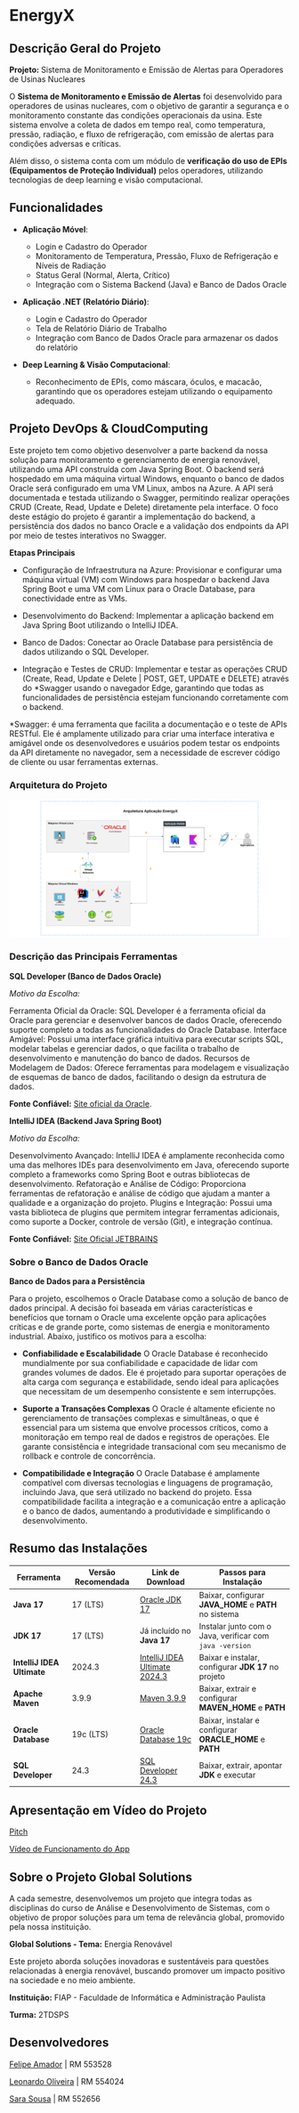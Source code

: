 
# EnergyX

## Descrição Geral do Projeto

**Projeto:** Sistema de Monitoramento e Emissão de Alertas para Operadores de Usinas Nucleares

O **Sistema de Monitoramento e Emissão de Alertas** foi desenvolvido para operadores de usinas nucleares, com o objetivo de garantir a segurança e o monitoramento constante das condições operacionais da usina. Este sistema envolve a coleta de dados em tempo real, como temperatura, pressão, radiação, e fluxo de refrigeração, com emissão de alertas para condições adversas e críticas. 

Além disso, o sistema conta com um módulo de **verificação do uso de EPIs (Equipamentos de Proteção Individual)** pelos operadores, utilizando tecnologias de deep learning e visão computacional.

## Funcionalidades

- **Aplicação Móvel**:
    - Login e Cadastro do Operador
    - Monitoramento de Temperatura, Pressão, Fluxo de Refrigeração e Níveis de Radiação
    - Status Geral (Normal, Alerta, Crítico)
    - Integração com o Sistema Backend (Java) e Banco de Dados Oracle

- **Aplicação .NET (Relatório Diário)**:
    - Login e Cadastro do Operador
    - Tela de Relatório Diário de Trabalho
    - Integração com Banco de Dados Oracle para armazenar os dados do relatório

- **Deep Learning & Visão Computacional**:
    - Reconhecimento de EPIs, como máscara, óculos, e macacão, garantindo que os operadores estejam utilizando o equipamento adequado.

## Projeto DevOps & CloudComputing
Este projeto tem como objetivo desenvolver a parte backend da nossa solução para monitoramento e gerenciamento de energia renovável, utilizando uma API construída com Java Spring Boot. O backend será hospedado em uma máquina virtual Windows, enquanto o banco de dados Oracle será configurado em uma VM Linux, ambos na Azure. A API será documentada e testada utilizando o Swagger, permitindo realizar operações CRUD (Create, Read, Update e Delete) diretamente pela interface. O foco deste estágio do projeto é garantir a implementação do backend, a persistência dos dados no banco Oracle e a validação dos endpoints da API por meio de testes interativos no Swagger.


**Etapas Principais**
 
- Configuração de Infraestrutura na Azure: Provisionar e configurar uma máquina virtual (VM) com Windows para hospedar o backend Java Spring Boot e uma VM com Linux para o Oracle Database, para conectividade entre as VMs.

- Desenvolvimento do Backend: Implementar a aplicação backend em Java Spring Boot utilizando o IntelliJ IDEA.

- Banco de Dados: Conectar ao Oracle Database para persistência de dados utilizando o SQL Developer.

- Integração e Testes de CRUD: Implementar e testar as operações CRUD (Create, Read, Update e Delete | POST, GET, UPDATE e DELETE) através do *Swagger usando o navegador Edge, garantindo que todas as funcionalidades de persistência estejam funcionando corretamente com o backend.

*Swagger: é uma ferramenta que facilita a documentação e o teste de APIs RESTful. Ele é amplamente utilizado para criar uma interface interativa e amigável onde os desenvolvedores e usuários podem testar os endpoints da API diretamente no navegador, sem a necessidade de escrever código de cliente ou usar ferramentas externas.

### Arquitetura do Projeto
![Arquitetura](images-readme/Arquitetura.svg)

### Descrição das Principais Ferramentas

**SQL Developer (Banco de Dados Oracle)**

_Motivo da Escolha:_

Ferramenta Oficial da Oracle: SQL Developer é a ferramenta oficial da Oracle para gerenciar e desenvolver bancos de dados Oracle, oferecendo suporte completo a todas as funcionalidades do Oracle Database.
Interface Amigável: Possui uma interface gráfica intuitiva para executar scripts SQL, modelar tabelas e gerenciar dados, o que facilita o trabalho de desenvolvimento e manutenção do banco de dados.
Recursos de Modelagem de Dados: Oferece ferramentas para modelagem e visualização de esquemas de banco de dados, facilitando o design da estrutura de dados.

**Fonte Confiável:** [Site oficial da Oracle](https://www.oracle.com/br/database/sqldeveloper/technologies/what-is-sql-developer/#:~:text=O%20Oracle%20SQL%20Developer%2C%20uma,cliques%20e%20pressionamentos%20de%20tecla.).

**IntelliJ IDEA (Backend Java Spring Boot)**

_Motivo da Escolha:_

Desenvolvimento Avançado: IntelliJ IDEA é amplamente reconhecida como uma das melhores IDEs para desenvolvimento em Java, oferecendo suporte completo a frameworks como Spring Boot e outras bibliotecas de desenvolvimento.
Refatoração e Análise de Código: Proporciona ferramentas de refatoração e análise de código que ajudam a manter a qualidade e a organização do projeto.
Plugins e Integração: Possui uma vasta biblioteca de plugins que permitem integrar ferramentas adicionais, como suporte a Docker, controle de versão (Git), e integração contínua.

**Fonte Confiável:** [Site Oficial JETBRAINS](https://www.jetbrains.com/pt-br/idea/)

### Sobre o Banco de Dados Oracle

**Banco de Dados para a Persistência**

Para o projeto, escolhemos o Oracle Database como a solução de banco de dados principal. A decisão foi baseada em várias características e benefícios que tornam o Oracle uma excelente opção para aplicações críticas e de grande porte, como sistemas de energia e monitoramento industrial. Abaixo, justifico os motivos para a escolha:

- **Confiabilidade e Escalabilidade**
O Oracle Database é reconhecido mundialmente por sua confiabilidade e capacidade de lidar com grandes volumes de dados. Ele é projetado para suportar operações de alta carga com segurança e estabilidade, sendo ideal para aplicações que necessitam de um desempenho consistente e sem interrupções.

- **Suporte a Transações Complexas**
O Oracle é altamente eficiente no gerenciamento de transações complexas e simultâneas, o que é essencial para um sistema que envolve processos críticos, como a monitoração em tempo real de dados e registros de operações. Ele garante consistência e integridade transacional com seu mecanismo de rollback e controle de concorrência.

- **Compatibilidade e Integração**
O Oracle Database é amplamente compatível com diversas tecnologias e linguagens de programação, incluindo Java, que será utilizado no backend do projeto. Essa compatibilidade facilita a integração e a comunicação entre a aplicação e o banco de dados, aumentando a produtividade e simplificando o desenvolvimento.

## Resumo das Instalações
| Ferramenta          | Versão Recomendada | Link de Download                                          | Passos para Instalação                                     |
|---------------------|-------------------|-----------------------------------------------------------|------------------------------------------------------------|
| **Java 17**         | 17 (LTS)          | [Oracle JDK 17](https://www.oracle.com/java/technologies/javase-jdk17-downloads.html) | Baixar, configurar **JAVA_HOME** e **PATH** no sistema    |
| **JDK 17**          | 17 (LTS)          | Já incluído no **Java 17**                                | Instalar junto com o Java, verificar com `java -version`   |
| **IntelliJ IDEA Ultimate**   | 2024.3             | [IntelliJ IDEA Ultimate 2024.3](https://www.jetbrains.com/idea/download/) | Baixar e instalar, configurar **JDK 17** no projeto       |
| **Apache Maven**           | 3.9.9             | [Maven 3.9.9](https://maven.apache.org/download.cgi)      | Baixar, extrair e configurar **MAVEN_HOME** e **PATH**     |
| **Oracle Database**      | 19c (LTS)         | [Oracle Database 19c](https://www.oracle.com/database/technologies/) | Baixar, instalar e configurar **ORACLE_HOME** e **PATH**   |
| **SQL Developer**   | 24.3              | [SQL Developer 24.3](https://www.oracle.com/tools/downloads/sqldev-downloads.html) | Baixar, extrair, apontar **JDK** e executar                |


## Apresentação em Vídeo do Projeto

[Pitch](https://youtu.be/4Arsd4bjMcM)

[Vídeo de Funcionamento do App](https://www.youtube.com/watch?v=ikUDZuAsRPo)

## Sobre o Projeto Global Solutions
A cada semestre, desenvolvemos um projeto que integra todas as disciplinas do curso de Análise e Desenvolvimento de Sistemas, com o objetivo de propor soluções para um tema de relevância global, promovido pela nossa instituição.

**Global Solutions - Tema:** Energia Renovável

Este projeto aborda soluções inovadoras e sustentáveis para questões relacionadas à energia renovável, buscando promover um impacto positivo na sociedade e no meio ambiente.

**Instituição:** FIAP - Faculdade de Informática e Administração Paulista

**Turma:** 2TDSPS

## Desenvolvedores

[Felipe Amador](https://github.com/felipetosma) | RM 553528

[Leonardo Oliveira](https://github.com/leooli-321) | RM 554024

[Sara Sousa](https://github.com/sousa-sara) | RM 552656
